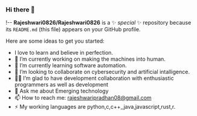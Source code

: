 ### Hi there 👋

!--
**Rajeshwari0826/Rajeshwari0826** is a ✨ _special_ ✨ repository because its `README.md` (this file) appears on your GitHub profile.

Here are some ideas to get you started:

- I love to learn and believe in perfection.
- 🔭 I’m currently working on making the machines into human.
- 🌱 I’m currently learning software automation.
- 👯 I’m looking to collaborate on cybersecurity and artificial intalligence.
- 🙋‍♀️ I’m glad to have development collaboration with enthusiastic programmers as well as development 
- 💬 Ask me about Emerging technology
- 📫 How to reach me: rajeshwaripradhan08@gmail.com
- ⚡ My working languages are python,c,c++,,java,javascript,rust,r.

